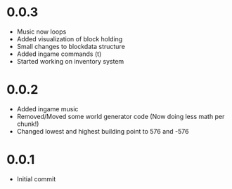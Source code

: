 # 0.0.3
- Music now loops
- Added visualization of block holding
- Small changes to blockdata structure
- Added ingame commands (t)
- Started working on inventory system

# 0.0.2
- Added ingame music
- Removed/Moved some world generator code (Now doing less math per chunk!)
- Changed lowest and highest building point to 576 and -576

# 0.0.1 
- Initial commit
